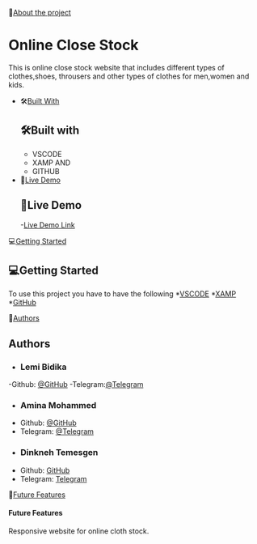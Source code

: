 📖[About the project](#about-the-project)
# Online Close Stock
This is online close stock website that includes different types of clothes,shoes,
throusers and other types of clothes for men,women and kids.
* 🛠️[Built With](#built-with)
  ## 🛠️Built with
   - VSCODE
   - XAMP AND
   - GITHUB
 * 🚀[Live Demo](#live-demo)
   ## 🚀Live Demo
   -[Live Demo Link](https://lemibk.github.io/Ledian/)
  
💻[Getting Started](#getting-started)
  ## 💻Getting Started
   To use this project you have to have the following
*[VSCODE](https://code.visualstudio.com/download)
*[XAMP](https://www.apachefriends.org/download.html)
*[GitHub](https://desktop.github.com/)

👥[Authors](#authors)
## Authors
* ### Lemi Bidika
-Github: [@GitHub](https://github.com/lemibk)
-Telegram:[@Telegram]( @Lemimrbk (https://t.me/Lemimrbk))
* ### Amina Mohammed
- Github: [@GitHub](https://github.com/Amina5484)
- Telegram: [@Telegram]( @queenyese (https://t.me/queenyese))
* ### Dinkneh Temesgen
- Github: [GitHub](https://github.com/DinknehTemesgen)
- Telegram: [Telegram](https://t.me/Dinke1)


🔭[Future Features](#future-features)
#### Future Features
Responsive website for online cloth stock.
  
  

  
    
